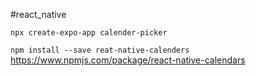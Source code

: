 #react_native 

`npx create-expo-app calender-picker`

`npm install --save reat-native-calenders`
https://www.npmjs.com/package/react-native-calendars




